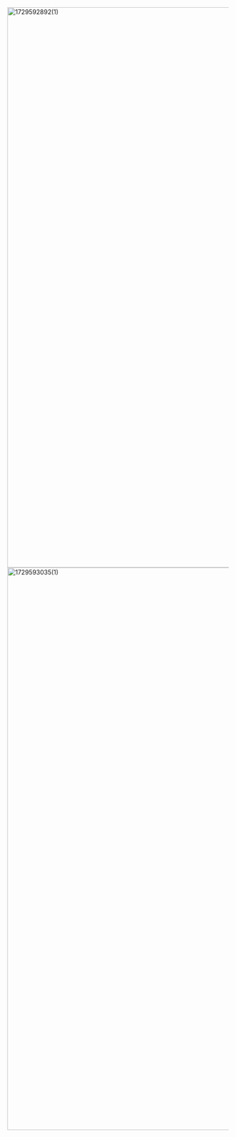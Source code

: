 <img width="1275" alt="1729592892(1)" src="https://github.com/user-attachments/assets/e3645e4a-0151-428d-bbee-4d220f19ac07">
<img width="1280" alt="1729593035(1)" src="https://github.com/user-attachments/assets/aa2041ca-c437-4e62-8e24-4b4d16343a0e">
